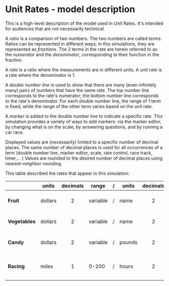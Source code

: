 # Unit Rates - model description

This is a high-level description of the model used in Unit Rates. It's intended for audiences
that are not necessarily technical.

A *ratio* is a comparison of two numbers. The two numbers are called *terms*. Ratios can be represented in different 
ways; in this simulations, they are represented as *fractions*.  The 2 terms in the rate are herein referred to as 
the *numerator* and the *denominator*, corresponding to their function in the fraction. 

A *rate* is a ratio where the measurements are in different units. A *unit rate* is a rate where the denominator is 1.

A *double number line* is used to show that there are many (even infinitely many) pairs of numbers that have
the same rate.  The top number line corresponds to the rate's numerator; the bottom number line corresponds to
the rate's denominator. For each double number line, the range of 1 term is fixed, while the range of the other 
term varies based on the unit rate.  

A *marker* is added to the double number line to indicate a specific rate. This simulation provides a variety of ways 
to add markers: via the marker editor, by changing what is on the scale, by answering questions, and by running 
a car race.
 
Displayed values are (necessarily) limited to a specific number of decimal places. The same number of decimal places
is used for all occurrences of a term (double number line, marker editor, scale, rate control, race track, timer,... )
Values are rounded to the desired number of decimal places using nearest-neighbor rounding.  

This table described the rates that appear in this simulation:

|                | units    | decimals | range    | /   | units  | decimals | range    | example                  |
| -------------- | -------- |:--------:| -------- | --- | ------ |:--------:| -------- | ------------------------ |
| **Fruit**      | dollars  | 2        | variable | /   | name   | 2        | 0-16     | $5.00 / 2.75 Apples      |
| **Vegetables** | dollars  | 2        | variable | /   | name   | 2        | 0-16     | $3.25 / 10.25 Carrots    |
| **Candy**      | dollars  | 2        | variable | /   | pounds | 2        | 0-1.6    | $1.25 / 1.35 pound       |
| **Racing**     | miles    | 1        | 0-200    | /   | hours  | 2        | variable | 105.5 miles / 4.25 hours |

